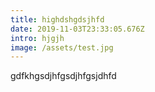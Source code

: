 ```yaml
---
title: highdshgdsjhfd
date: 2019-11-03T23:33:05.676Z
intro: hjgjh
image: /assets/test.jpg
---
```

gdfkhgsdjhfgsdjhfgsjdhfd
